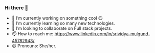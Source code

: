 ### Hi there 👋

- 🔭 I’m currently working on something cool 😉
- 🌱 I’m currently learning so many new technologies.
- 👯 I’m looking to collaborate on Full stack projects.
- 📫 How to reach me: https://www.linkedin.com/in/srividya-mulgund-45782943/
- 😄 Pronouns: She/her.

<!--
**srividyamulgund/srividyamulgund** is a ✨ _special_ ✨ repository because its `README.md` (this file) appears on your GitHub profile.

Here are some ideas to get you started:

- 🔭 I’m currently working on ...
- 🌱 I’m currently learning ...
- 👯 I’m looking to collaborate on ...
- 🤔 I’m looking for help with ...
- 💬 Ask me about ...
- 📫 How to reach me: ...
- 😄 Pronouns: ...
- ⚡ Fun fact: ...
-->
